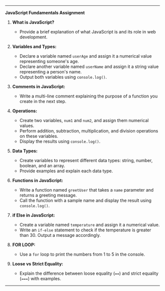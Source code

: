 
---

**JavaScript Fundamentals Assignment**

1. **What is JavaScript?**
   - Provide a brief explanation of what JavaScript is and its role in web development.

2. **Variables and Types:**
   - Declare a variable named `userAge` and assign it a numerical value representing someone's age.
   - Declare another variable named `userName` and assign it a string value representing a person's name.
   - Output both variables using `console.log()`.

3. **Comments in JavaScript:**
   - Write a multi-line comment explaining the purpose of a function you create in the next step.

4. **Operations:**
   - Create two variables, `num1` and `num2`, and assign them numerical values.
   - Perform addition, subtraction, multiplication, and division operations on these variables.
   - Display the results using `console.log()`.

5. **Data Types:**
   - Create variables to represent different data types: string, number, boolean, and an array.
   - Provide examples and explain each data type.

6. **Functions in JavaScript:**
   - Write a function named `greetUser` that takes a `name` parameter and returns a greeting message.
   - Call the function with a sample name and display the result using `console.log()`.

7. **if Else in JavaScript:**
   - Create a variable named `temperature` and assign it a numerical value.
   - Write an `if-else` statement to check if the temperature is greater than 30. Output a message accordingly.

8. **FOR LOOP:**
   - Use a `for` loop to print the numbers from 1 to 5 in the console.

9. **Loose vs Strict Equality:**
   - Explain the difference between loose equality (`==`) and strict equality (`===`) with examples.

---

